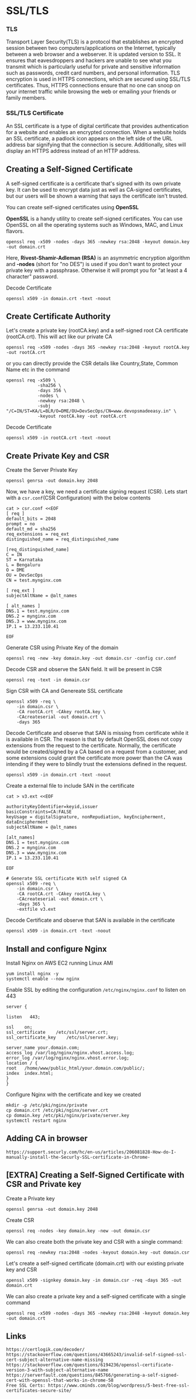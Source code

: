 # SSL/TLS 

### TLS
Transport Layer Security(TLS) is a protocol that establishes an encrypted session between two computers/applications on the Internet, typically between a web browser and a webserver.  It is updated version to SSL.  It ensures that eavesdroppers and hackers are unable to see what you transmit which is particularly useful for private and sensitive information such as passwords, credit card numbers, and personal information. TLS encryption is used in HTTPS connections, which are secured using SSL/TLS certificates. Thus, HTTPS connections ensure that no one can snoop on your internet traffic while browsing the web or emailing your friends or family members.

### SSL/TLS Certificate
An SSL certificate is a type of digital certificate that provides authentication for a website and enables an encrypted connection. 
When a website holds an SSL certificate, a padlock icon appears on the left side of the URL address bar signifying that the connection is secure. Additionally, sites will display an HTTPS address instead of an HTTP address. 

## Creating a Self-Signed Certificate
A self-signed certificate is a certificate that's signed with its own private key. 
It can be used to encrypt data just as well as CA-signed certificates, but our users will be shown a warning that says the certificate isn't trusted.

You can create self-signed certificates using **OpenSSL**

**OpenSSL** is a handy utility to create self-signed certificates. You can use OpenSSL on all the operating systems such as Windows, MAC, and Linux flavors.
```
openssl req -x509 -nodes -days 365 -newkey rsa:2048 -keyout domain.key -out domain.crt
```
Here, **Rivest-Shamir-Adleman (RSA)** is an asymmetric encryption algorithm and **-nodes** (short for "no DES") is used if you don't want to protect your private key with a passphrase. Otherwise it will prompt you for "at least a 4 character" password.

Decode Certificate
```
openssl x509 -in domain.crt -text -noout
```

## Create Certificate Authority
Let's create a private key (rootCA.key) and a self-signed root CA certificate (rootCA.crt). This will act like our private CA
```
openssl req -x509 -nodes -days 365 -newkey rsa:2048 -keyout rootCA.key -out rootCA.crt
```
or you can directly provide the CSR details like Country,State, Common Name etc in the command
```
openssl req -x509 \
            -sha256 \
            -days 356 \
            -nodes \
            -newkey rsa:2048 \
            -subj "/C=IN/ST=KA/L=BLR/O=DME/OU=DevSecOps/CN=www.devopsmadeeasy.in" \
            -keyout rootCA.key -out rootCA.crt 
```
Decode Certificate
```
openssl x509 -in rootCA.crt -text -noout
```

## Create Private Key and CSR
Create the Server Private Key
```
openssl genrsa -out domain.key 2048
```
Now, we have a key, we need a certificate signing request (CSR).
Lets start with a `csr.conf`(CSR Configuration) with the below contents
```
cat > csr.conf <<EOF
[ req ]
default_bits = 2048
prompt = no
default_md = sha256
req_extensions = req_ext
distinguished_name = req_distinguished_name

[req_distinguished_name]
C = IN
ST = Karnataka
L = Bengaluru
O = DME
OU = DevSecOps
CN = test.mynginx.com

[ req_ext ]
subjectAltName = @alt_names

[ alt_names ]
DNS.1 = test.mynginx.com
DNS.2 = mynginx.com
DNS.3 = www.mynginx.com 
IP.1 = 13.233.110.41

EOF
```
Generate CSR using Private Key of the domain
```
openssl req -new -key domain.key -out domain.csr -config csr.conf
```
Decode CSR and observe the SAN field. It will be present in CSR
```
openssl req -text -in domain.csr
```
Sign CSR with CA and Genereate SSL certificate
```
openssl x509 -req \
    -in domain.csr \
    -CA rootCA.crt -CAkey rootCA.key \
    -CAcreateserial -out domain.crt \
    -days 365 
```
Decode Certificate and observe that SAN is missing from certificate while it is available in CSR.
The reason is that by default OpenSSL does not copy extensions from the request to the certificate.
Normally, the certificate would be created/signed by a CA based on a request from a customer, and some extensions could grant the certificate more power than the CA was intending if they were to blindly trust the extensions defined in the request.
```
openssl x509 -in domain.crt -text -noout
```

Create a external file to include SAN in the certificate
```
cat > v3.ext <<EOF

authorityKeyIdentifier=keyid,issuer
basicConstraints=CA:FALSE
keyUsage = digitalSignature, nonRepudiation, keyEncipherment, dataEncipherment
subjectAltName = @alt_names

[alt_names]
DNS.1 = test.mynginx.com
DNS.2 = mynginx.com
DNS.3 = www.mynginx.com 
IP.1 = 13.233.110.41

EOF
```
```
# Generate SSL certificate With self signed CA
openssl x509 -req \
    -in domain.csr \
    -CA rootCA.crt -CAkey rootCA.key \
    -CAcreateserial -out domain.crt \
    -days 365 \
    -extfile v3.ext
```
Decode Certificate and observe that SAN is available in the certificate
```
openssl x509 -in domain.crt -text -noout
```

## Install and configure Nginx
Install Nginx on AWS EC2 running Linux AMI
```
yum install nginx -y
systemctl enable --now nginx
```
Enable SSL by editing the configuration `/etc/nginx/nginx.conf` to listen on 443
```
server {

listen   443;

ssl    on;
ssl_certificate    /etc/ssl/server.crt;
ssl_certificate_key    /etc/ssl/server.key;

server_name your.domain.com;
access_log /var/log/nginx/nginx.vhost.access.log;
error_log /var/log/nginx/nginx.vhost.error.log;
location / {
root   /home/www/public_html/your.domain.com/public/;
index  index.html;
}
}
```
Configure Nginx with the certificate and key we created
```
mkdir -p /etc/pki/nginx/private
cp domain.crt /etc/pki/nginx/server.crt
cp domain.key /etc/pki/nginx/private/server.key
systemctl restart nginx
```

## Adding CA in browser
```
https://support.securly.com/hc/en-us/articles/206081828-How-do-I-manually-install-the-Securly-SSL-certificate-in-Chrome-
```

## [EXTRA] Creating a Self-Signed Certificate with CSR and Private key

Create a Private key
```
openssl genrsa -out domain.key 2048
```
Create CSR
```
openssl req -nodes -key domain.key -new -out domain.csr
```
We can also create both the private key and CSR with a single command:
```
openssl req -newkey rsa:2048 -nodes -keyout domain.key -out domain.csr
```
Let's create a self-signed certificate (domain.crt) with our existing private key and CSR
```
openssl x509 -signkey domain.key -in domain.csr -req -days 365 -out domain.crt
```
We can also create a private key and a self-signed certificate with a single command
```
openssl req -x509 -nodes -days 365 -newkey rsa:2048 -keyout domain.key -out domain.crt
```

## Links
```
https://certlogik.com/decoder/
https://stackoverflow.com/questions/43665243/invalid-self-signed-ssl-cert-subject-alternative-name-missing
https://stackoverflow.com/questions/6194236/openssl-certificate-version-3-with-subject-alternative-name
https://serverfault.com/questions/845766/generating-a-self-signed-cert-with-openssl-that-works-in-chrome-58
Free SSL Certs: https://www.cminds.com/blog/wordpress/5-best-free-ssl-certificates-secure-site/
```
